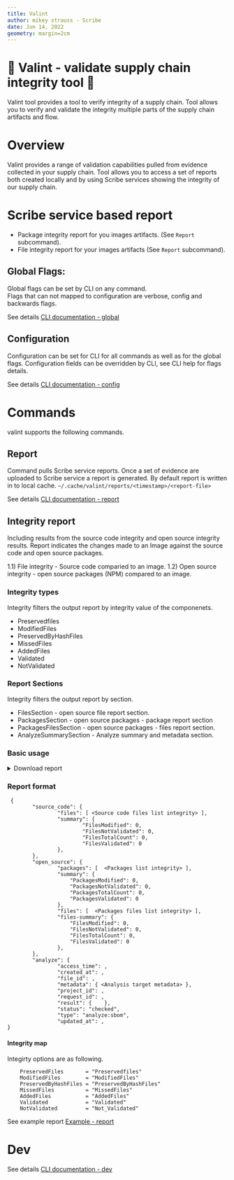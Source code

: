 ```yaml
---
title: Valint
author: mikey strauss - Scribe
date: Jun 14, 2022
geometry: margin=2cm
---
```


# 🦀 Valint - validate supply chain integrity tool  🦀
Valint tool provides a tool to verify integrity of a supply chain.
Tool allows you to verify and validate the integrity multiple parts of the supply chain artifacts and flow.

# Overview
Valint provides a range of validation capabilities pulled from evidence collected in your supply chain.
Tool allows you to access a set of reports both created locally and by using Scribe services showing the integrity of our supply chain.

# Scribe service based report
* Package integrity report for you images artifacts. (See `Report` subcommand).
* File integrity report for your images artifacts (See `Report` subcommand).

## Global Flags:
Global flags can be set by CLI on any command. \
Flags that can not mapped to configuration are verbose, config and backwards flags.

See details [CLI documentation - global](docs/command/valint.md)

## Configuration
Configuration can be set for CLI for all commands as well as for the global flags.
Configuration fields can be overridden by CLI, see CLI help for flags details.

See details [CLI documentation - config](docs/configuration.md)

# Commands
valint supports the following commands.

## Report
Command pulls Scribe service reports.
Once a set of evidence are uploaded to Scribe service a report is generated.
By default report is written in to local cache. 
`~/.cache/valint/reports/<timestamp>/<report-file>`

See details [CLI documentation - report](docs/command/valint_report.md)

## Integrity report
Including results from the source code integrity and open source integrity results.
Report indicates the changes made to an Image against the source code and open source packages.

1.1) File integrity - Source code comparied to an image.
1.2) Open source integrity - open source packages (NPM) compared to an image.

### Integrity types
Integrity filters the output report by integrity value of the componenets.
* Preservedfiles
* ModifiedFiles
* PreservedByHashFiles
* MissedFiles
* AddedFiles
* Validated
* NotValidated

### Report Sections
Integrity filters the output report by section.
* FilesSection - open source file report section.
* PackagesSection - open source packages - package report section
* PackagesFilesSection - open source packages - files report section.
* AnalyzeSummarySection - Analyze summary and metadata section.

### Basic usage
<details>
  <summary> Download report </summary>

Download report and store in a local file.
Using `output-file` you can select where the report will be copied to.

```bash
valint report --scribe.clientid=<client_id> --scribe.clientsecret=<client_secret> --output-file my_report.json
```

</details>

### Report format

```
 {
        "source_code": {
                "files": [ <Source code files list integrity> ],
                "summary": {
                        "FilesModified": 0,
                        "FilesNotValidated": 0,
                        "FilesTotalCount": 0,
                        "FilesValidated": 0
                },
        },
        "open_source": {
                "packages": [  <Packages list integrity> ],
                "summary": {
                    "PackagesModified": 0,
                    "PackagesNotValidated": 0,
                    "PackagesTotalCount": 0,
                    "PackagesValidated": 0
                },
                "files": [  <Packages files list integrity> ],
                "files-summary": {
                    "FilesModified": 0,
                    "FilesNotValidated": 0,
                    "FilesTotalCount": 0,
                    "FilesValidated": 0
                },
        },
        "analyze": {
                "access_time": ,
                "created_at": ,
                "file_id": ,
                "metadata": { <Analysis target metadata> },
                "project_id": ,
                "request_id": ,
                "result": {    },
                "status": "checked",
                "type": "analyze:sbom",
                "updated_at": ,
}
```

#### Integrity map
Integirty options are as following.
```
	PreservedFiles       = "Preservedfiles"
	ModifiedFiles        = "ModifiedFiles"
	PreservedByHashFiles = "PreservedByHashFiles"
	MissedFiles          = "MissedFiles"
	AddedFiles           = "AddedFiles"
	Validated            = "Validated"
	NotValidated         = "Not_Validated"
```

See example report [Example - report](docs/report.md)

# Dev
See details [CLI documentation - dev](docs/dev.md)
